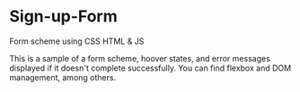 # Sign-up-Form
Form scheme using CSS HTML &amp; JS

This is a sample of a form scheme, hoover states, and error messages displayed if it doesn't complete successfully.
You can find flexbox and DOM management, among others.
